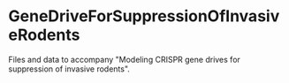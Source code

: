 # GeneDriveForSuppressionOfInvasiveRodents
Files and data to accompany "Modeling CRISPR gene drives for suppression of invasive rodents".
